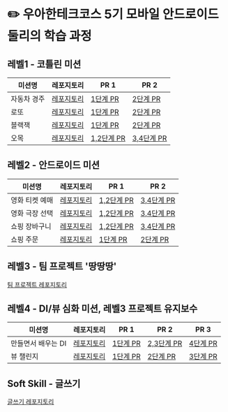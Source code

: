 # ✏️ 우아한테크코스 5기 모바일 안드로이드 둘리의 학습 과정
## 레벨1 - 코틀린 미션
|미션명|레포지토리|PR 1|PR 2|
|---|---|---|---|
|자동차 경주|[레포지토리](https://github.com/hyemdooly/kotlin-racingcar/tree/hyemdooly)|[1단계 PR](https://github.com/woowacourse/kotlin-racingcar/pull/50)|[2단계 PR](https://github.com/woowacourse/kotlin-racingcar/pull/68)|
|로또|[레포지토리](https://github.com/hyemdooly/kotlin-lotto/tree/hyemdooly)|[1단계 PR](https://github.com/woowacourse/kotlin-lotto/pull/17)|[2단계 PR](https://github.com/woowacourse/kotlin-lotto/pull/28)|
|블랙잭|[레포지토리](https://github.com/hyemdooly/kotlin-blackjack/tree/hyemdooly)|[1단계 PR](https://github.com/woowacourse/kotlin-blackjack/pull/21)|[2단계 PR](https://github.com/woowacourse/kotlin-blackjack/pull/35)|
|오목|[레포지토리](https://github.com/hyemdooly/kotlin-omok/tree/hyemdooly)|[1,2단계 PR](https://github.com/woowacourse/kotlin-omok/pull/26)|[3,4단계 PR](https://github.com/woowacourse/kotlin-omok/pull/34)|

## 레벨2 - 안드로이드 미션
|미션명|레포지토리|PR 1|PR 2|
|---|---|---|---|
|영화 티켓 예매|[레포지토리](https://github.com/hyemdooly/android-movie-ticket/tree/hyemdooly)|[1,2단계 PR](https://github.com/woowacourse/android-movie-ticket/pull/7)|[3,4단계 PR](https://github.com/woowacourse/android-movie-ticket/pull/47)|
|영화 극장 선택|[레포지토리](https://github.com/hyemdooly/android-movie-theater/tree/hyemdooly)|[1,2단계 PR](https://github.com/woowacourse/android-movie-theater/pull/4)|[3,4단계 PR](https://github.com/woowacourse/android-movie-theater/pull/31)|
|쇼핑 장바구니|[레포지토리](https://github.com/hyemdooly/android-shopping-cart/tree/hyemdooly)|[1,2단계 PR](https://github.com/woowacourse/android-shopping-cart/pull/20)|[3,4단계 PR](https://github.com/woowacourse/android-shopping-cart/pull/33)|
|쇼핑 주문|[레포지토리](https://github.com/hyemdooly/android-shopping-order/tree/hyemdooly)|[1단계 PR](https://github.com/woowacourse/android-shopping-order/pull/12)|[2단계 PR](https://github.com/woowacourse/android-shopping-order/pull/30)|

## 레벨3 - 팀 프로젝트 '땅땅땅'
[팀 프로젝트 레포지토리](https://github.com/woowacourse-teams/2023-3-ddang)

## 레벨4 - DI/뷰 심화 미션, 레벨3 프로젝트 유지보수
|미션명|레포지토리|PR 1|PR 2|PR 3|
|---|---|---|---|---|
|만들면서 배우는 DI|[레포지토리](https://github.com/hyemdooly/android-di/tree/hyemdooly)|[1단계 PR](https://github.com/woowacourse/android-di/pull/5)|[2,3단계 PR](https://github.com/woowacourse/android-di/pull/28)|[4단계 PR](https://github.com/woowacourse/android-di/pull/57)|
|뷰 챌린지|[레포지토리](https://github.com/hyemdooly/android-paint/tree/hyemdooly)|[1단계 PR](https://github.com/woowacourse/android-paint/pull/14)|[2단계 PR](https://github.com/woowacourse/android-paint/pull/38)|[3단계 PR](https://github.com/woowacourse/android-paint/pull/51)


## Soft Skill - 글쓰기
[글쓰기 레포지토리](https://github.com/hyemdooly/woowa-writing-5/tree/hyemdooly)
